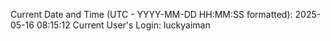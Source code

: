 Current Date and Time (UTC - YYYY-MM-DD HH:MM:SS formatted): 2025-05-16 08:15:12
Current User's Login: luckyaiman
